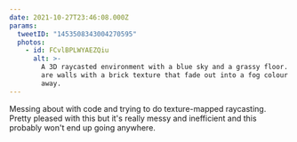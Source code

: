 ```yaml
---
date: 2021-10-27T23:46:08.000Z
params:
  tweetID: "1453508343004270595"
  photos:
    - id: FCvlBPLWYAEZQiu
      alt: >-
        A 3D raycasted environment with a blue sky and a grassy floor. There
        are walls with a brick texture that fade out into a fog colour farther
        away.
---
```


Messing about with code and trying to do texture-mapped raycasting. Pretty
pleased with this but it's really messy and inefficient and this probably won't
end up going anywhere.
